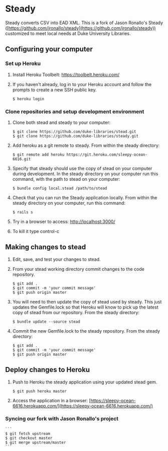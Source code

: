 # Steady

Steady converts CSV into EAD XML. This is a fork of Jason Ronallo's Steady ([https://github.com/jronallo/steady](https://github.com/jronallo/steady)) customized to meet local needs at Duke University Libraries.

## Configuring your computer

### Set up Heroku

1. Install Heroku Toolbelt: https://toolbelt.heroku.com/

2. If you haven't already, log in to your Heroku account and follow the prompts to create a new SSH public key.
    ```
    $ heroku login
    ```

### Clone repositories and setup development environment

1. Clone both stead and steady to your computer:
    ```
    $ git clone https://github.com/duke-libraries/stead.git
    $ git clone https://github.com/duke-libraries/steady.git
    ```

2. Add heroku as a git remote to steady. From within the steady directory:
    ```
    $ git remote add heroku https://git.heroku.com/sleepy-ocean-6616.git
    ```

3. Specify that steady should use the copy of stead on your computer during development.
In the steady directory on your computer run this command, with the path to stead on your computer:
    ```
    $ bundle config local.stead /path/to/stead
    ```

4. Check that you can run the Steady application locally. From within the steady directory on your computer, run this command:
    ```
    $ rails s
    ```

5. Try in a browser to access: [http://localhost:3000/](http://localhost:3000/)

6. To kill it type control-c

## Making changes to stead

1. Edit, save, and test your changes to stead.

2. From your stead working directory commit changes to the code repository.
    ```
    $ git add .
    $ git commit -m 'your commit message'
    $ git push origin master
    ```

3. You will need to then update the copy of stead used by steady. This just updates the Gemfile.lock so that Heroku will know to pick up the latest copy of stead from our repository. From the steady directory:
    ```
    $ bundle update --source stead
    ```

4. Commit the new Gemfile.lock to the steady repository. From the steady directory:
    ```
    $ git add .
    $ git commit -m 'your commit message'
    $ git push origin master
    ```

## Deploy changes to Heroku

1. Push to Heroku the steady application using your updated stead gem.
    ```
    $ git push heroku master
    ```

2. Access the application in a browser: [https://sleepy-ocean-6616.herokuapp.com/](https://sleepy-ocean-6616.herokuapp.com/)

### Syncing our fork with Jason Ronallo's project
    ```
    $ git fetch upstream
    $ git checkout master
    $ git merge upstream/master
    ```
